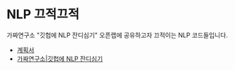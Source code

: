 # NLP 끄적끄적

가짜연구소 "깃헙에 NLP 잔디심기" 오픈랩에 공유하고자 끄적이는 NLP 코드들입니다. 
- [계획서](https://www.notion.so/chanrankim/ed395546c48b4546815da5b90f7db67a)
- [가짜연구소|깃헙에 NLP 잔디심기](https://www.notion.so/chanrankim/NLP-2-c5158177879c4bcab6e4106c053b44f5)
